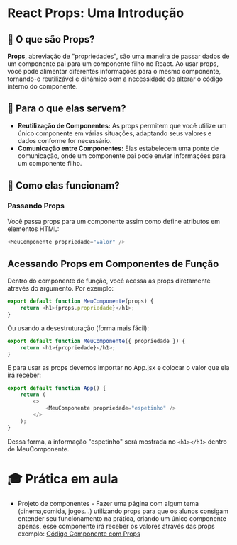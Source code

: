 # React Props: Uma Introdução

## 🌟 O que são Props?

**Props**, abreviação de "propriedades", são uma maneira de passar dados de um componente pai para um componente filho no React. Ao usar props, você pode alimentar diferentes informações para o mesmo componente, tornando-o reutilizável e dinâmico sem a necessidade de alterar o código interno do componente.

## 🚀 Para o que elas servem?

- **Reutilização de Componentes:** As props permitem que você utilize um único componente em várias situações, adaptando seus valores e dados conforme for necessário.
- **Comunicação entre Componentes:** Elas estabelecem uma ponte de comunicação, onde um componente pai pode enviar informações para um componente filho.

## 🧠 Como elas funcionam?

### Passando Props

Você passa props para um componente assim como define atributos em elementos HTML:

```javascript
<MeuComponente propriedade="valor" />
```

## Acessando Props em Componentes de Função

Dentro do componente de função, você acessa as props diretamente através do argumento. Por exemplo:

```javascript
export default function MeuComponente(props) {
    return <h1>{props.propriedade}</h1>;
}
```

Ou usando a desestruturação (forma mais fácil):



```javascript
export default function MeuComponente({ propriedade }) {
    return <h1>{propriedade}</h1>;
}
```

E para usar as props devemos importar no App.jsx e colocar o valor que ela irá receber:

```javascript
export default function App() {
    return (
        <>
            <MeuComponente propriedade="espetinho" />
        </>
    );
}
```
Dessa forma, a informação "espetinho" será mostrada no ```<h1></h1>``` dentro de MeuComponente.

# 🎓 Prática em aula

- Projeto de componentes - Fazer uma página com algum tema (cinema,comida, jogos...) utilizando props para que os alunos consigam entender seu funcionamento na prática, criando um único componente apenas, esse componente irá receber os valores através das props exemplo: <a href="https://codesandbox.io/s/inspiring-hugle-ntcv57?file=/src/App.js">Código Componente com Props</a>